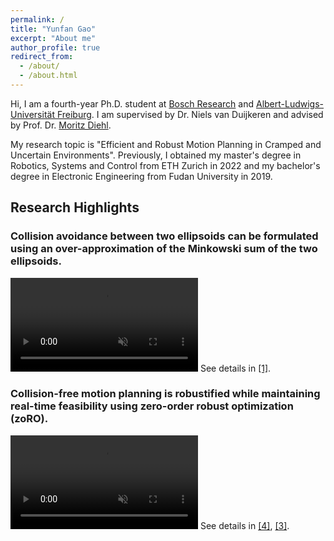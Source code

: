 ```yaml
---
permalink: /
title: "Yunfan Gao"
excerpt: "About me"
author_profile: true
redirect_from: 
  - /about/
  - /about.html
---
```


Hi, I am a fourth-year Ph.D. student at [Bosch Research](https://www.bosch-ai.com/) and [Albert-Ludwigs-Universität Freiburg](https://uni-freiburg.de/). I am supervised by Dr. Niels van Duijkeren and advised by Prof. Dr. [Moritz Diehl](https://www.syscop.de/people/moritz-diehl).

My research topic is "Efficient and Robust Motion Planning in Cramped and Uncertain Environments". Previously, I obtained my master's degree in Robotics, Systems and Control from ETH Zurich in 2022 and my bachelor's degree in Electronic Engineering from Fudan University in 2019.


Research Highlights
-----
<h3>Collision avoidance between two ellipsoids can be formulated using an over-approximation of the Minkowski sum of the two ellipsoids.</h3>
<video id="teaser" autoplay muted loop playsinline style="max-width:80%">
  <source src="https://yf-gao.github.io/images/EllipsoidMinkowskiSum.mp4" type="video/mp4">
</video>
See details in <a href='publications#item-Gao2024b'>[1]</a>.

<h3>Collision-free motion planning is robustified while maintaining real-time feasibility using zero-order robust optimization (zoRO).</h3>
<video id="teaser" autoplay muted loop playsinline style="max-width:80%">
  <source src="https://yf-gao.github.io/images/zoRO.mp4" type="video/mp4">
</video>
See details in <a href='publications#item-Gao2023'>[4]</a>, <a href='publications#item-Frey2024'>[3]</a>.